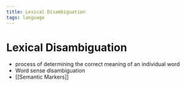 ```yaml
---
title: Lexical Disambiguation
tags: language
---
```


# Lexical Disambiguation
- process of determining the correct meaning of an individual word
- Word sense disambiguation
- [[Semantic Markers]]










